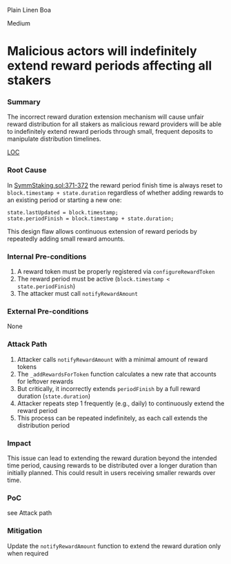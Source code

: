 Plain Linen Boa

Medium

# Malicious actors will indefinitely extend reward periods affecting all stakers

### Summary

The incorrect reward duration extension mechanism will cause unfair reward distribution for all stakers as malicious reward providers will be able to indefinitely extend reward periods through small, frequent deposits to manipulate distribution timelines.

[LOC](https://github.com/sherlock-audit/2025-03-symm-io-stacking/blob/main/token/contracts/staking/SymmStaking.sol#L378)

### Root Cause

In [SymmStaking.sol:371-372](https://github.com/2025-03-symm-io-stacking-ihtisham-sudo/token/contracts/staking/SymmStaking.sol#L371-L372) the reward period finish time is always reset to `block.timestamp + state.duration` regardless of whether adding rewards to an existing period or starting a new one:

```solidity
state.lastUpdated = block.timestamp;
state.periodFinish = block.timestamp + state.duration;
```

This design flaw allows continuous extension of reward periods by repeatedly adding small reward amounts.

### Internal Pre-conditions

1. A reward token must be properly registered via `configureRewardToken`
2. The reward period must be active (`block.timestamp < state.periodFinish`)
3. The attacker must call `notifyRewardAmount`

### External Pre-conditions

None

### Attack Path

1. Attacker calls `notifyRewardAmount` with a minimal amount of reward tokens
2. The `_addRewardsForToken` function calculates a new rate that accounts for leftover rewards
3. But critically, it incorrectly extends `periodFinish` by a full reward duration (`state.duration`)
4. Attacker repeats step 1 frequently (e.g., daily) to continuously extend the reward period
5. This process can be repeated indefinitely, as each call extends the distribution period


### Impact

This issue can lead to extending the reward duration beyond the intended time period, causing rewards to be distributed over a longer duration than initially planned. This could result in users receiving smaller rewards over time.


### PoC

see Attack path

### Mitigation

Update the `notifyRewardAmount` function to extend the reward duration only when required